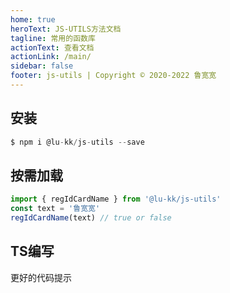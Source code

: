 ```yaml
---
home: true
heroText: JS-UTILS方法文档
tagline: 常用的函数库
actionText: 查看文档
actionLink: /main/
sidebar: false
footer: js-utils | Copyright © 2020-2022 鲁宽宽
---
```


## 安装
```javascript
$ npm i @lu-kk/js-utils --save
```

## 按需加载
```javascript
import { regIdCardName } from '@lu-kk/js-utils'
const text = '鲁宽宽'
regIdCardName(text) // true or false
```
## TS编写
更好的代码提示